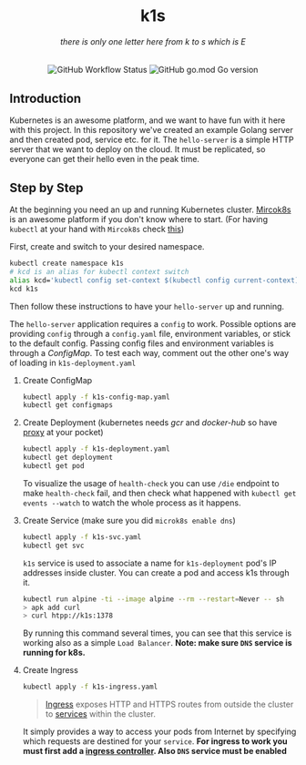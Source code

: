 <h1 align="center"> k1s </h1>
<h6 align="center"> there is only one letter here from k to s which is E </h6>

<p align="center">
   <img alt="GitHub Workflow Status" src="https://img.shields.io/github/actions/workflow/status/1995parham-teaching/k1s/ci.yaml?style=for-the-badge&logo=github">
   <img alt="GitHub go.mod Go version" src="https://img.shields.io/github/go-mod/go-version/1995parham-teaching/k1s?logo=go&style=for-the-badge">
</p>

## Introduction

Kubernetes is an awesome platform, and we want to have fun with it here with this project.
In this repository we've created an example Golang server and then created pod, service etc. for it.
The `hello-server` is a simple HTTP server that we want to deploy on the cloud.
It must be replicated, so everyone can get their hello even in the peak time.

## Step by Step

At the beginning you need an up and running Kubernetes cluster.
[Mircok8s](https://microk8s.io/docs) is an awesome platform if you don't know where to start.
(For having `kubectl` at your hand with `Mircok8s` check [this](https://microk8s.io/docs/working-with-kubectl))

First, create and switch to your desired namespace.

```bash
kubectl create namespace k1s
# kcd is an alias for kubectl context switch
alias kcd='kubectl config set-context $(kubectl config current-context) --namespace'
kcd k1s
```

Then follow these instructions to have your `hello-server` up and running.

The `hello-server` application requires a `config` to work. Possible options are providing `config` through a `config.yaml` file, environment variables, or stick to the default config.
Passing config files and environment variables is through a _ConfigMap_. To test each way, comment out the other one's way of loading in `k1s-deployment.yaml`

1. Create ConfigMap

   ```bash
   kubectl apply -f k1s-config-map.yaml
   kubectl get configmaps
   ```

2. Create Deployment (kubernetes needs _gcr_ and _docker-hub_ so have [proxy](https://microk8s.io/docs/install-proxy) at your pocket)

   ```bash
   kubectl apply -f k1s-deployment.yaml
   kubectl get deployment
   kubectl get pod
   ```

   To visualize the usage of `health-check` you can use `/die` endpoint to make `health-check` fail,
   and then check what happened with `kubectl get events --watch` to watch the whole process as it happens.

3. Create Service (make sure you did `microk8s enable dns`)

   ```bash
   kubectl apply -f k1s-svc.yaml
   kubectl get svc
   ```

   `k1s` service is used to associate a name for `k1s-deployment` pod's IP addresses inside cluster.
   You can create a pod and access k1s through it.

   ```bash
   kubectl run alpine -ti --image alpine --rm --restart=Never -- sh
   > apk add curl
   > curl htpp://k1s:1378
   ```

   By running this command several times, you can see that this service is working also as a simple `Load Balancer`.
   **Note: make sure `DNS` service is running for k8s.**

4. Create Ingress

   ```bash
   kubectl apply -f k1s-ingress.yaml
   ```

   > [Ingress](https://kubernetes.io/docs/reference/generated/kubernetes-api/v1.18/#ingress-v1beta1-networking-k8s-io) exposes HTTP and HTTPS routes from outside the cluster to [services](https://kubernetes.io/docs/concepts/services-networking/service/) within the cluster.

   It simply provides a way to access your pods from Internet by specifying which requests are destined for your `service`.
   **For ingress to work you must first add a [ingress controller](https://kubernetes.io/docs/concepts/services-networking/ingress-controllers). Also `DNS` service must be enabled**
